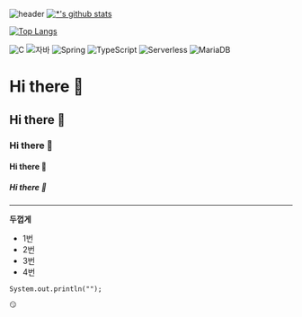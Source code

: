 

![header](https://capsule-render.vercel.app/api?type=wave&color=auto&height=300&section=header&text=깃허브%20특강&fontSize=90)
[![*'s github stats](https://github-readme-stats.vercel.app/api?username=Hwangdooyeon)](https://github.com/Hwangdooyeon)

[![Top Langs](https://github-readme-stats.vercel.app/api/top-langs/?username=Hwangdooyeon)](https://github.com/Hwangdooyeon/github-readme-stats)

![C](https://img.shields.io/badge/-C-123456?style=flat-square&logo=C&logoColor=black)
![자바](https://img.shields.io/badge/-자바-007396?style=flat&logo=Java&logoColor=ffffff)
![Spring](https://img.shields.io/badge/-Spring-6DB33F?style=for-the-badge&logo=Spring&logoColor=white)
![TypeScript](https://img.shields.io/badge/-TypeScript-3178C6?style=flat-square&logo=TypeScript&logoColor=white)
![Serverless](https://img.shields.io/badge/-Serverless-FD5750?style=flat-square&logo=Serverless&logoColor=magenta)
![MariaDB](https://img.shields.io/badge/-MariaDB-1F305F?style=flat-square&logo=mariadb&logoColor=white)

# Hi there 👋
## Hi there 👋
### Hi there 👋
#### Hi there 👋
##### Hi there 👋
---

**두껍게**
* 1번
* 2번
* 3번
* 4번

```
System.out.println("");

😏
